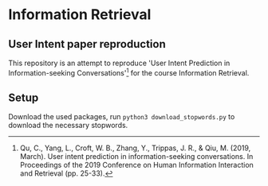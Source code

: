 # Information Retrieval

## User Intent paper reproduction

This repository is an attempt to reproduce 'User Intent Prediction in Information-seeking Conversations'[^reproduced-paper] for the course Information Retrieval.

## Setup

Download the used packages, run `python3 download_stopwords.py` to download the necessary stopwords.

[^reproduced-paper]: Qu, C., Yang, L., Croft, W. B., Zhang, Y., Trippas, J. R., & Qiu, M. (2019, March). User intent prediction in information-seeking conversations. In Proceedings of the 2019 Conference on Human Information Interaction and Retrieval (pp. 25-33).